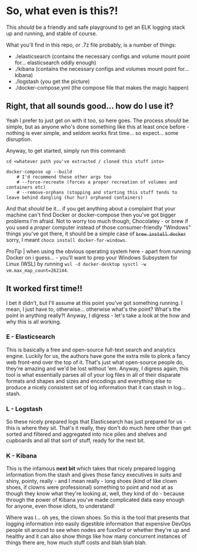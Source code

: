 # So, what even is this?!

This _should_ be a friendly and safe playground to get an ELK logging stack up and running, and stable of course.

What you'll find in this repo, or .7z file probably, is a number of things:

- ./elasticsearch (contains the necessary configs and volume mount point for... elasticsearch oddly enough)
- ./kibana (contains the necessary configs and volumes mount point for... kibana)
- ./logstash (you get the picture)
- ./docker-compose.yml (the compose file that makes the magic happen)

## Right, that all sounds good... how do I use it?

Yeah I prefer to just get on with it too, so here goes. The process _should_ be simple, but as anyone who's done something like this at least once before - nothing is ever simple, and seldom works first time... so expect... some disruption.

Anyway, to get started, simply run this command:

```
cd <whatever path you've extracted / cloned this stuff into>

docker-compose up --build
    # I'd recommend these other args too
    # --force-recreate (forces a proper recreation of volumes and containers etc)
    # --remove-orphans (stopping and starting this stuff tends to leave behind dangling (hur hur) orphaned containers)
```

And that _should_ be it... if you get anything about a complaint that your machine can't find Docker or docker-compose then you've got bigger problems I'm afraid. Not to worry too much though, Chocolatey - or brew if you used a _proper_ computer instead of those consumer-friendly "Windows" things you've got there, it should be a simple case of ~~`brew install docker`~~ sorry, I meant `choco install docker-for-windows`.

*ProTip* | when using the obvious operating system here - apart from running Docker on i guess... - you'll want to prep your Windows Subsystem for Linux (WSL) by running  `wsl -d docker-desktop sysctl -w vm.max_map_count=262144`.

## It worked first time!!

I bet it didn't, but I'll assume at this point you've got something running. I mean, I just have to, otherwise... otherwise what's the point? What's the point in anything really?! Anyway, I digress - let's take a look at the how and why this is all working.

### **E** - Elasticsearch

This is basically a free and open-source full-text search and analytics engine. Luckily for us, the authors have gone the extra mile to plonk a fancy web front-end over the top of it. That's just what open-source people do, they're amazing and we'd be lost without 'em. Anyway, I digress again, this tool is what essentially parses all of your log files in all of their disparate formats and shapes and sizes and encodings and everything else to produce a nicely consistent set of log information that it can stash in log... stash.

### **L** - Logstash

So these nicely prepared logs that Elasticsearch has just prepared for us - this is where they sit. That's it really, they don't do much here other than get sorted and filtered and aggregated into nice piles and shelves and cupboards and all that sort of stuff, ready for the next bit.

### **K** - Kibana

This is the infamous **next bit** which takes that nicely prepared logging information from the stash and gives those fancy executives in suits and shiny, pointy, really - and I mean really - long shoes (kind of like clown shoes, if clowns were professional) something to point and nod at as though they know what they're looking at, well, they kind of do - because through the power of Kibana you've made complicated data easy enough for anyone, even those idiots, to understand!

Where was I... oh yes, the clown shoes. So this is the tool that presents that logging information into easily digestible information that expensive DevOps people sit around to see when nodes are fuxx0rd or whether they're up and healthy and it can also show things like how many concurrent instances of things there are, how much stuff costs and blah blah blah.
